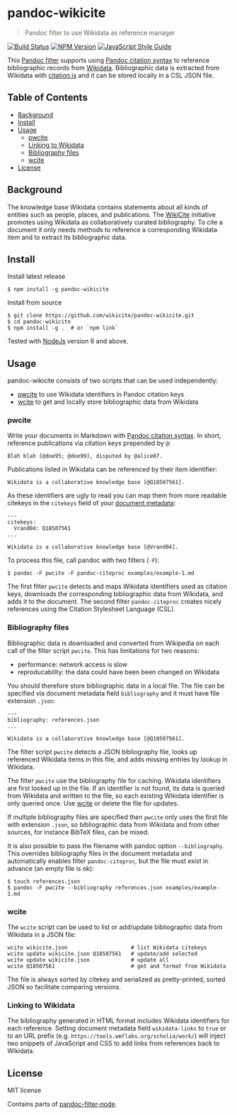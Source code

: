 # pandoc-wikicite

> Pandoc filter to use Wikidata as reference manager

[![Build Status](https://travis-ci.com/wikicite/pandoc-wikicite.svg?branch=master)](https://travis-ci.com/wikicite/pandoc-wikicite)
[![NPM Version](http://img.shields.io/npm/v/pandoc-wikicite.svg?style=flat)](https://www.npmjs.org/package/pandoc-wikicite)
[![JavaScript Style Guide](https://img.shields.io/badge/code_style-standard-brightgreen.svg)](https://standardjs.com)

This [Pandoc filter] supports using [Pandoc citation syntax] to reference
bibliographic records from [Wikidata]. Bibliographic data is extracted from
Wikidata with [citation.js] and it can be stored locally in a CSL JSON file.

[Pandoc filter]: https://pandoc.org/filters.html
[Pandoc citation syntax]: https://pandoc.org/MANUAL.html#citations
[Wikidata]: https://www.wikidata.org/
[citation.js]: https://citation.js.org/
[document metadata]: https://pandoc.org/MANUAL.html#extension-yaml_metadata_block

## Table of Contents

* [Background](#background)
* [Install](#install)
* [Usage](#usage)
    * [pwcite](#pwcite)
    * [Linking to Wikidata](#linking-to-wikidata)
    * [Bibliography files](#bibliography-files)
    * [wcite](#wcite)
* [License](#license)

## Background

The knowledge base Wikidata contains statements about all kinds of entities
such as people, places, and publications. The [WikiCite] initiative promotes
using Wikidata as collaboratively curated bibliography. To cite a document it
only needs methods to reference a corresponding Wikidata item and to extract
its bibliographic data.

[WikiCite]: http://wikicite.org/

## Install

Install latest release

    $ npm install -g pandoc-wikicite

Install from source

    $ git clone https://github.com/wikicite/pandoc-wikicite.git
    $ cd pandoc-wikicite
    $ npm install -g .  # or `npm link`

Tested with [NodeJs](https://nodejs.org) version 6 and above.

## Usage

pandoc-wikicite consists of two scripts that can be used independently:

* [pwcite] to use Wikidata identifiers in Pandoc citation keys
* [wcite] to get and locally store bibliographic data from Wikidata

[pwcite]: #pwcite
[wcite]: #wcite

### pwcite

Write your documents in Markdown with [Pandoc citation syntax]. In short,
reference publications via citation keys prepended by `@`:

    Blah blah [@doe95; @doe99], disputed by @alice07.

Publications listed in Wikidata can be referenced by their item identifier:

    Wikidata is a collaborative knowledge base [@Q18507561].

As these identifiers are ugly to read you can map them from more readable
citekeys in the `citekeys` field of your [document metadata]:

    ---
    citekeys:
      Vrand04: Q18507561
    ...

    Wikidata is a collaborative knowledge base [@Vrand04].

To process this file, call pandoc with two filters (`-F`):

    $ pandoc -F pwcite -F pandoc-citeproc examples/example-1.md

The first filter `pwcite` detects and maps Wikidata identifiers used as
citation keys, downloads the corresponding bibliographic data from Wikidata,
and adds it to the document. The second filter `pandoc-citeproc` creates
nicely references using the Citation Stylesheet Language (CSL).

### Bibliography files

Bibliographic data is downloaded and converted from Wikipedia on each call of
the filter script `pwcite`. This has limitations for two reasons:

* performance: network access is slow
* reproducability: the data could have been been changed on Wikidata

You should therefore store bibliographic data in a local file. The file can be
specified via document metadata field `bibliography` and it must have file
extension `.json`:

    ---
    bibliography: references.json
    ...

    Wikidata is a collaborative knowledge base [@Q18507561].

The filter script `pwcite` detects a JSON bibliography file, looks up referenced
Wikidata items in this file, and adds missing entries by lookup in Wikidata.

The filter `pwcite` use the bibliography file for caching. Wikidata identifiers
are first looked up in the file. If an identifier is not found, its data is
queried from Wikidata and written to the file, so each existing Wikidata
identifier is only queried once. Use [wcite] or delete the file for updates.

If multiple bibliography files are specified then `pwcite` only uses the first
file with extension `.json`, so bibliographic data from Wikidata and from other
sources, for instance BibTeX files, can be mixed.

It is also possible to pass the filename with pandoc option `--bibliography`.
This overrides bibliography files in the document metadata and automatically
enables filter `pandoc-citeproc`, but the file must exist in advance (an empty
file is ok): 

    $ touch references.json
    $ pandoc -F pwcite --bibliography references.json examples/example-1.md

### wcite

The `wcite` script can be used to list or add/update bibliographic data from
Wikidata in a JSON file:

    wcite wikicite.json                    # list Wikidata citekeys
    wcite update wikicite.json Q18507561   # update/add selected
    wcite update wikicite.json             # update all
    wcite Q18507561                        # get and format from Wikidata

The file is always sorted by citekey and serialized as pretty-printed, sorted
JSON so facilitate comparing versions.
 
### Linking to Wikidata

The bibliography generated in HTML format includes Wikidata identifiers for
each reference. Setting document metadata field `wikidata-links` to `true` or
to an URL prefix (e.g. `https://tools.wmflabs.org/scholia/work/`) will inject
two snippets of JavaScript and CSS to add links from references back to Wikidata.

## License

MIT license

Contains parts of [pandoc-filter-node](https://github.com/mvhenderson/pandoc-filter-node).
